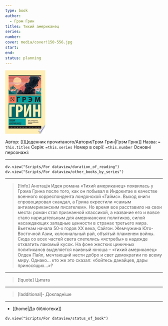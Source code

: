 ```yaml
---
type: book
author:
  - Грэм Грин
titles: Тихий американец
series: 
number: 
cover: media/cover!150-556.jpg
start: 
end: 
status: planning
---
```

![cover|150](media/cover!150-556.jpg)

Автор: [[Щоденник прочитаного/Автори/Грэм Грин|Грэм Грин]]
Назва: `= this.titles`
Серія:  `=this.series`
Номер в серії: `=this.number`
Основні персонажі:

---
```dataviewjs
dv.view("Scripts/For dataview/duration_of_reading")
dv.view("Scripts/For dataview/other_books_by_series")
```

---
>[!info] Анотація
>Идея романа «Тихий американец» появилась у Грэма Грина после того, как он побывал в Индокитае в качестве военного корреспондента лондонской «Таймс». Выход книги спровоцировал скандал, а Грина окрестили «самым антиамериканским писателем». Но время все расставило на свои места: роман стал признанной классикой, а название его и вовсе стало нарицательным для американских политиков, силой насаждающих западные ценности в странах третьего мира. Вьетнам начала 50-х годов ХХ века, Сайгон. Жемчужина Юго-Восточной Азии, колониальный рай, объятый пламенем войны. Сюда со всех частей света слетелись «ястребы» в надежде отхватить лакомый кусок. На фоне жестких циничных политиканов выделяется наивный юноша – «тихий американец» Олден Пайл, мечтающий нести добро и свет демократии по всему миру. Однако... кто же это сказал: «бойтесь данайцев, дары приносящих...»?
___

>[!quote] Цитата

---
>[!additional]- Докладніше

---

- [[home|До бібліотеки]]

```dataviewjs
dv.view("Scripts/For dataview/status_of_book")
```